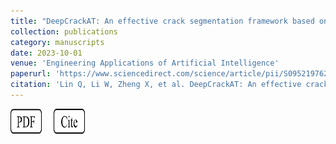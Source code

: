 ```yaml
---
title: "DeepCrackAT: An effective crack segmentation framework based on learning multi-scale crack features"
collection: publications
category: manuscripts
date: 2023-10-01
venue: 'Engineering Applications of Artificial Intelligence'
paperurl: 'https://www.sciencedirect.com/science/article/pii/S0952197623010606'
citation: 'Lin Q, Li W, Zheng X, et al. DeepCrackAT: An effective crack segmentation framework based on learning multi-scale crack features[J]. Engineering Applications of Artificial Intelligence, 2023, 126: 106876.'
---
```


<a href="https://www.sciencedirect.com/science/article/pii/S0952197623010606">
  <img src="../images/pdf.png" alt="PDF" width="50" height="40" style="display: inline-block; margin-right: 15px;"></a>
<a href="https://www.sciencedirect.com/science/article/pii/S0952197623010606">
  <img src="../images/cite.png" alt="Cite" width="50" height="40" style="display: inline-block;"></a>

